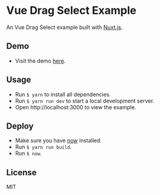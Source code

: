 # Vue Drag Select Example

An Vue Drag Select example built with [Nuxt.js](https://nuxtjs.org/).

## Demo
* Visit the demo [here](https://vue-drag-select-example.now.sh).

## Usage
* Run `$ yarn` to install all dependencies.
* Run `$ yarn run dev` to start a local development server.
* Open http://localhost:3000 to view the example.

## Deploy
* Make sure you have [now](https://zeit.co/now) installed.
* Run `$ yarn run build`.
* Run `$ now`.

## License
MIT
